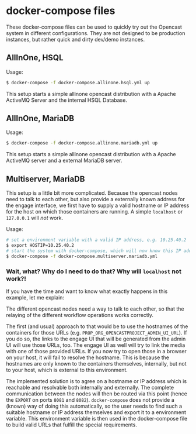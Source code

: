 # docker-compose files

These docker-compose files can be used to quickly try out the Opencast system in
different configurations. They are not designed to be production instances, but
rather quick and dirty dev/demo instances.

## AllInOne, HSQL

Usage:
```sh
$ docker-compose -f docker-compose.allinone.hsql.yml up
```

This setup starts a simple allinone opencast distribution with a Apache ActiveMQ
Server and the internal HSQL Database.

## AllInOne, MariaDB

Usage:
```sh
$ docker-compose -f docker-compose.allinone.mariadb.yml up
```

This setup starts a simple allinone opencast distribution with a Apache ActiveMQ
server and a external MariaDB server.

## Multiserver, MariaDB

This setup is a little bit more complicated. Because the opencast nodes
need to talk to each other, but also provide a externally known address for the
engage interface, we first have to supply a valid hostname or IP address for the
host on which those containers are running. A simple `localhost` or `127.0.0.1`
will _not_ work.

Usage:
```sh
# set a environment variable with a valid IP address, e.g. 10.25.40.2
$ export HOSTIP=10.25.40.2
# start the system with docker-compose, which will now know this IP address.
$ docker-compose -f docker-compose.multiserver.mariadb.yml
```

### Wait, what? Why do I need to do that? Why will `localhost` not work?!

If you have the time and want to know what exactly happens in this example, let
me explain:

The different opencast nodes need a way to talk to each other, so that the
relaying of the different workflow operations works correctly.

The first (and usual) approach to that would be to use the hostnames of the
containers for those URLs (e.g. `PROP_ORG_OPENCASTPROJECT_ADMIN_UI_URL`). If you
do so, the links to the engage UI that will be generated from the admin UI will
use those URLs, too. The engage UI as well will try to link the media with one
of those provided URLs. If you now try to open those in a browser on your host,
it will fail to resolve the hostname. This is because the hostnames are only
known to the containers themselves, internally, but not to your host, which is
external to this environment.

The implemented solution is to agree on a hostname or IP address which is
reachable and resolvable both internally and externally. The complete
communication between the nodes will then be routed via this point (hence the
`EXPORT` on ports `8081` and `8082`). `docker-compose` does not provide a
(known) way of doing this automatically, so the user needs to find such a
suitable hostname or IP address themselves and export it to a environment
variable. This environment variable is then used in the docker-compose file to
build valid URLs that fulfill the special requirements.
